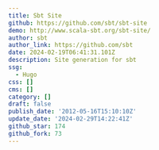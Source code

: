 ```yaml
---
title: Sbt Site
github: https://github.com/sbt/sbt-site
demo: http://www.scala-sbt.org/sbt-site/
author: sbt
author_link: https://github.com/sbt
date: 2024-02-19T06:41:31.101Z
description: Site generation for sbt
ssg:
  - Hugo
css: []
cms: []
category: []
draft: false
publish_date: '2012-05-16T15:10:10Z'
update_date: '2024-02-29T14:22:41Z'
github_star: 174
github_fork: 73
---
```

